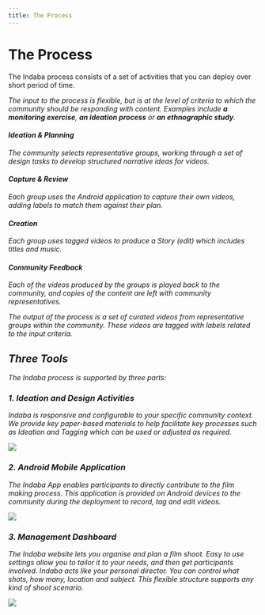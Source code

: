 ```yaml
---
title: The Process
---
```


<ReadTime />

# The Process

<Leader>
The Indaba process consists of a set of activities that you can deploy over short period of time.

</Leader>

<Tip>

<i class="el-icon-bottom large" /> The input to the process is flexible, but is at the level of criteria to which the community should be responding with content. Examples include **a monitoring exercise**, **an ideation process** or **an ethnographic study**.

</Tip>

<el-timeline>
<el-timeline-item timestamp="Day 1" placement="top">

<h4>Ideation & Planning</h4>
<p>The community selects representative groups, working through a set of design tasks to develop structured narrative ideas for videos.</p>

</el-timeline-item>
<el-timeline-item timestamp="Day 2-3" placement="top">

<h4>Capture & Review</h4>
<p>Each group uses the Android application to capture their own videos, adding labels to match them against their plan.</p>

</el-timeline-item>
<el-timeline-item timestamp="Day 4" placement="top">

<h4>Creation</h4>
<p>Each group uses tagged videos to produce a Story (edit) which includes titles and music.</p>

</el-timeline-item>
<el-timeline-item timestamp="Day 5" placement="top">

<h4>Community Feedback</h4>
<p>Each of the videos produced by the groups is played back to the community, and copies of the content are left with community representatives.</p>

</el-timeline-item>
</el-timeline>

<Tip>

<i class="el-icon-bottom large" /> The output of the process is a set of curated videos from representative groups within the community. These videos are tagged with labels related to the input criteria.

</Tip>


## Three Tools

The Indaba process is supported by three parts:

### 1. Ideation and Design Activities

Indaba is responsive and configurable to your specific community context. We provide key paper-based materials to help facilitate key processes such as Ideation and Tagging which can be used or adjusted as required.

![](/imgs/photowalk.jpg)

### 2. Android Mobile Application

The Indaba App enables participants to directly contribute to the film making process. This application is provided on Android devices to the community during the deployment to record, tag and edit videos.

![](/imgs/honduras.jpg)

### 3. Management Dashboard

The Indaba website lets you organise and plan a film shoot. Easy to use settings allow you to tailor it to your needs, and then get participants involved. Indaba acts like your personal director. You can control what shots, how many, location and subject. This flexible structure supports any kind of shoot scenario.

![](/imgs/dashboard.png)